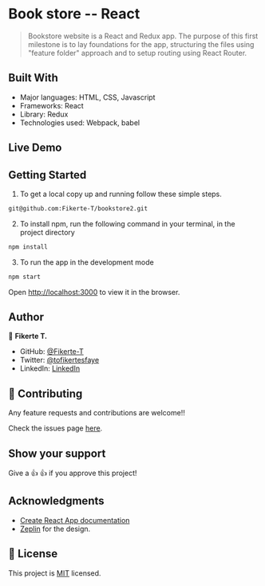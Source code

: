 # Book store -- React

>Bookstore website is a React and Redux app. The purpose of this first milestone is to lay foundations for the app, structuring the files using "feature folder" approach and to setup routing using React Router.


## Built With

- Major languages: HTML, CSS, Javascript
- Frameworks: React
- Library: Redux
- Technologies used: Webpack, babel

## Live Demo

## Getting Started

1. To get a local copy up and running follow these simple steps.
```bash
git@github.com:Fikerte-T/bookstore2.git
```
2. To install npm, run the following command in your terminal, in the project directory
```bash
npm install
```
3. To run the app in the development mode
 ```bash
 npm start
 ```
Open [http://localhost:3000](http://localhost:3000) to view it in the browser.

## Author

👤 **Fikerte T.**

- GitHub: [@Fikerte-T](https://github.com/Fikerte-T)
- Twitter: [@tofikertesfaye](https://twitter.com/tofikertesfaye)
- LinkedIn: [LinkedIn](https://www.linkedin.com/in/fikerte-tesfaye-a68337216/)

## 🤝 Contributing

Any feature requests and contributions are welcome!!

Check the issues page [here](https://github.com/Fikerte-T/bookstore2/issues).

## Show your support

Give a 👍 👍 if you approve this project!


## Acknowledgments

- [Create React App documentation](https://github.com/facebook/create-react-app#create-react-app--)
- [Zeplin](https://app.zeplin.io/project/5b35a9e13227086040f8eb75/screen/5b695e29bb8c844f118f9378) for the design.

## 📝 License

This project is [MIT](./MIT.md) licensed.
